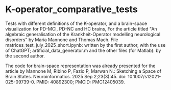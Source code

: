 # K-operator_comparative_tests

Tests with different definitions of the K-operator, and a brain-space visualization for PD-MCI, PD-NC and HC brains, For the article titled "An algebraic generalisation of the Krankheit-Operator modelling neurological disorders" by Maria Mannone and Thomas Mach.
File matrices_test_july_2025_short.ipynb: written by the first author, with the use of ChatGPT; artificial_data_generator.m and the other files (for Matlab): by the second author.

The code for brain-space representation was already presented for the article by Mannone M, Ribino P, Fazio P, Marwan N.: Sketching a Space of Brain States. Neuroinformatics. 2025 Sep 2;23(3):45. doi: 10.1007/s12021-025-09739-0. PMID: 40892300; PMCID: PMC12405039.
